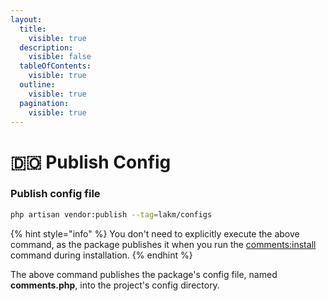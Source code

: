 ```yaml
---
layout:
  title:
    visible: true
  description:
    visible: false
  tableOfContents:
    visible: true
  outline:
    visible: true
  pagination:
    visible: true
---
```


# 🇩🇴 Publish Config

### Publish config file

```bash
php artisan vendor:publish --tag=lakm/configs
```

{% hint style="info" %}
You don't need to explicitly execute the above command, as the package publishes it when you run the [comments:install](../basics/installation.md#step-2) command during installation.
{% endhint %}

The above command publishes the package's config file, named **comments.php**, into the project's config directory.
